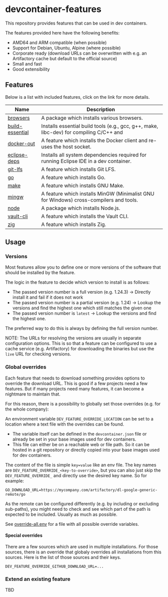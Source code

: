 # devcontainer-features

This repository provides features that can be used in dev containers.

The features provided here have the following benefits:
* AMD64 and ARM compatible (when possible)
* Support for Debian, Ubuntu, Alpine (where possible)
* Corporate ready (download URLs can be overwritten with e.g. an Artifactory cache but default to the official source)
* Small and fast
* Good extensibility

## Features

Below is a list with included features, click on the link for more details.

| Name | Description |
| --- | --- |
| [browsers](./features/src/browsers/README.md) | A package which installs various browsers. |
| [build-essential](./features/src/build-essential/README.md) | Installs essential build tools (e.g., gcc, g++, make, libc-dev) for compiling C/C++ and |
| [docker-out](./features/src/docker-out/README.md) | A feature which installs the Docker client and re-uses the host socket. |
| [eclipse-deps](./features/src/eclipse-deps/README.md) | Installs all system dependencies required for running Eclipse IDE in a dev container. |
| [git-lfs](./features/src/git-lfs/README.md) | A feature which installs Git LFS. |
| [go](./features/src/go/README.md) | A feature which installs Go. |
| [make](./features/src/make/README.md) | A feature which installs GNU Make. |
| [mingw](./features/src/mingw/README.md) | A feature which installs MinGW (Minimalist GNU for Windows) cross-compilers and tools. |
| [node](./features/src/node/README.md) | A package which installs Node.js. |
| [vault-cli](./features/src/vault-cli/README.md) | A feature which installs the Vault CLI. |
| [zig](./features/src/zig/README.md) | A feature which installs Zig. |

## Usage

### Versions

Most features allow you to define one or more versions of the software that should be installed by the feature.

The logic in the feature to decide which version to install is as follows:
- The passed version number is a full version (e.g. 1.24.3) -> Directly install it and fail if it does not work
- The passed version number is a partial version (e.g. 1.24) -> Lookup the versions and find the highest one which still matches the given one
- The passed version number is `latest` -> Lookup the versions and find the highest one.

The preferred way to do this is always by defining the full version number.

NOTE: The URLs for resolving the versions are usually in separate configuration options. This is so that a feature can be configured to use a cache service (e.g. Artifactory) for downloading the binaries but use the `live` URL for checking versions.

### Global overrides

Each feature that needs to download something provides options to override the download URL.
This is good if a few projects need a few features.
But if many projects need many features, it can become a nightmare to maintain that.

For this reason, there is a possibility to globally set those overrides (e.g. for the whole company):

An environment variable `DEV_FEATURE_OVERRIDE_LOCATION` can be set to a location where a text file with the overrides can be found.
* The variable itself can be defined in the `devcontainer.json` file or already be set in your base images used for dev containers.
* This file can either be on a reachable web or file path. So it can be hosted in a git repository or directly copied into your base images used for dev containers.

The content of the file is simple `key=value` like an env file.
The key names are `DEV_FEATURE_OVERRIDE_<key-to-override>`, but you can also just skip the `DEV_FEATURE_OVERRIDE_` and directly use the desired key name. So for example:
```
GO_DOWNLOAD_URL=https://mycompany.com/artifactory/dl-google-generic-remote/go
```
As the remote can be configured differently (e.g. by including or excluding sub-paths), you might need to check and see which part of the path is expected to be included. Usually as much as possible.

See [override-all.env](./override-all.env) for a file with all possible override variables.

#### Special overrides

There are a few sources which are used in multiple installations. For those sources, there is an override that globaly overrides all installations from this sources. Here is the list of those sources and their keys.

```
DEV_FEATURE_OVERRIDE_GITHUB_DOWNLOAD_URL=...
```

### Extend an existing feature

TBD
